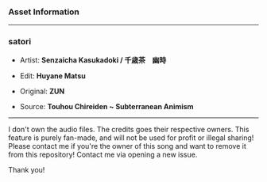 ### Asset Information

---

### satori

- Artist:  **Senzaicha Kasukadoki / 千歳茶　幽時**
- Edit: **Huyane Matsu**

- Original: **ZUN**
- Source: **Touhou Chireiden ~ Subterranean Animism**

---

I don't own the audio files. The credits goes their respective owners.
This feature is purely fan-made, and will not be used for profit or illegal sharing!
Please contact me if you're the owner of this song and want to remove it from this repository! 
Contact me via opening a new issue.

Thank you!
